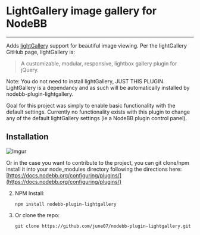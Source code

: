 # LightGallery image gallery for NodeBB
-----------
Adds [lightGallery](https://github.com/sachinchoolur/lightGallery) support for beautiful image viewing.  Per the lightGallery GitHub page, lightGallery is:
> A customizable, modular, responsive, lightbox gallery plugin for jQuery.

Note: You do not need to install lightGallery, JUST THIS PLUGIN.  LightGallery is a dependancy and as such will be automatically installed by nodebb-plugin-lightgallery.

Goal for this project was simply to enable basic functionality with the default settings.  Currently no functionality exists with this plugin to change any of the default lightGallery settings (ie a NodeBB plugin control panel).

## Installation
![Imgur](https://i.imgur.com/YixeZ5l.gif)

Or in the case you want to contribute to the project, you can git clone/npm install it into your node_modules directory following the directions here: [https://docs.nodebb.org/configuring/plugins/](https://docs.nodebb.org/configuring/plugins/)

2.  NPM Install:
	```
	npm install nodebb-plugin-lightgallery
	```

3.  Or clone the repo:
	```
	git clone https://github.com/june07/nodebb-plugin-lightgallery.git
	```
